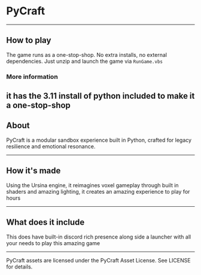 # PyCraft

---

## How to play

The game runs as a one-stop-shop. No extra installs, no external dependencies. Just unzip and launch the game via `RunGame.vbs`


### More information

it has the 3.11 install of python included to make it a one-stop-shop
---

## About

PyCraft is a modular sandbox experience built in Python, crafted for legacy resilience and emotional resonance.

---

## How it's made

Using the Ursina engine, it reimagines voxel gameplay through built in shaders and amazing lighting, it creates an amazing experience to play for hours

---

## What does it include

This does have built-in discord rich presence along side a launcher with all your needs to play this amazing game

---

PyCraft assets are licensed under the PyCraft Asset License. See LICENSE for details.
